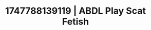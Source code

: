 ---
categories:
- Midnight fantasy
- Softcore narrative
- Face sitting
- Lesbian
- Latina
image: /assets/images/1747788139119.jpg
layout: post
seo:
  description: Featured content with exclusive Scat Fetish, ABDL Play. HD images available.
  keywords: Scat Fetish, ABDL Play
  og_image: /assets/images/1747788139119.jpg
  schema_type: VisualArtwork
tags:
- ABDL Play
- Scat Fetish
- '#1747788139119'
title: 1747788139119 | ABDL Play Scat Fetish
---